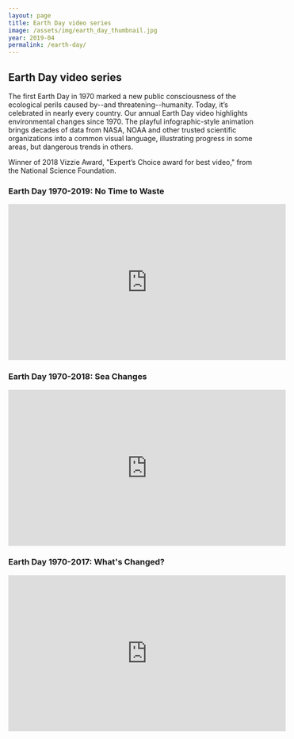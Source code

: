 ```yaml
---
layout: page
title: Earth Day video series
image: /assets/img/earth_day_thumbnail.jpg
year: 2019-04
permalink: /earth-day/
---
```


## Earth Day video series

The first Earth Day in 1970 marked a new public consciousness of the ecological perils caused by--and threatening--humanity. Today, it’s celebrated in nearly every country. Our annual Earth Day video highlights environmental changes since 1970. The playful infographic-style animation brings decades of data from NASA, NOAA and other trusted scientific organizations into a common visual language, illustrating progress in some areas, but dangerous trends in others. 

Winner of 2018 Vizzie Award, "Expert’s Choice award for best video," from the National Science Foundation.

### Earth Day 1970-2019: No Time to Waste

<iframe width="560" height="315" src="https://www.youtube.com/embed/J3PqaeE8RVo" frameborder="0" allow="accelerometer; autoplay; encrypted-media; gyroscope; picture-in-picture" allowfullscreen></iframe>

### Earth Day 1970-2018: Sea Changes

<iframe width="560" height="315" src="https://www.youtube.com/embed/k1a622tjkeo" frameborder="0" allow="accelerometer; autoplay; encrypted-media; gyroscope; picture-in-picture" allowfullscreen></iframe>

### Earth Day 1970-2017: What's Changed?

<iframe width="560" height="315" src="https://www.youtube.com/embed/xClCgciaSYM" frameborder="0" allow="accelerometer; autoplay; encrypted-media; gyroscope; picture-in-picture" allowfullscreen></iframe>

